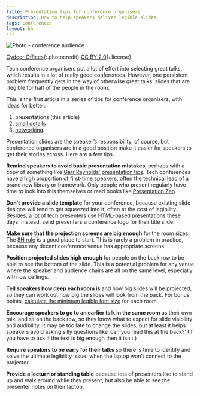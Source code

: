 ```yaml
---
title: Presentation tips for conference organisers
description: How to help speakers deliver legible slides
tags: conferences
layout: hh
---
```


![Photo - conference audience](crowd.jpg)

[Cydcor Offices](https://www.flickr.com/photos/cydcor/9323706582){:.photocredit}
[CC BY 2.0](https://creativecommons.org/licenses/by/2.0/){:.license}

Tech conference organisers put a lot of effort into selecting great talks, which results in a lot of really good conferences. However, one persistent problem frequently gets in the way of otherwise great talks: slides that are illegible for half of the people in the room.

This is the first article in a series of tips for conference organisers, with ideas for better:

1. presentations (this article)
2. [small details](conference-organiser-tips-details)
3. [networking](conference-organiser-tips-networking).

Presentation slides are the speaker’s responsibility, of course, but conference organisers are in a good position make it easier for speakers to get their stories across. Here are a few tips.

**Remind speakers to avoid basic presentation mistakes**, perhaps with a copy of something like [Garr Reynolds’ presentation tips](http://www.garrreynolds.com/Presentation/pdf/presentation_tips.pdf). Tech conferences have a high proportion of first-time speakers, often the technical lead of a brand new library or framework. Only people who present regularly have time to look into this themselves or read books like [Presentation Zen](http://books.google.co.uk/books/about/Presentation_Zen.html?id=m1xt5IMJbXAC).

**Don’t provide a slide template** for your conference, because existing slide designs will tend to get squeezed into it, often at the cost of legibility. Besides, a lot of tech presenters use HTML-based presentations these days. Instead, send presenters a conference logo for their title slide.

**Make sure that the projection screens are big enough** for the room sizes. The [8H rule](http://uwf.edu/ddawson/graphics/8h.htm) is a good place to start. This is rarely a problem in practice, because any decent conference venue has appropriate screens.

**Position projected slides high enough** for people on the back row to be able to see the bottom of the slide. This is a potential problem for any venue where the speaker and audience chairs are all on the same level, especially with low ceilings. 

**Tell speakers how deep each room is** and how big slides will be projected, so they can work out how big the slides will look from the back. For bonus points, [calculate the minimum legible font size](http://masterview.ikonosnewmedia.com/2002/07/15/legibility_rules_to_determine_best.htm) for each room.

**Encourage speakers to go to an earlier talk in the same room** as their own talk, and sit on the back row, so they know what to expect for slide visibility and audibility. It may be too late to change the slides, but at least it helps speakers avoid asking silly questions like ‘can you read this at the back?’ (If you have to ask if the text is big enough then it isn’t.)

**Require speakers to be early for their talks** so there is time to identify and solve the ultimate legibility issue: when the laptop won’t connect to the projector. 

**Provide a lecturn or standing table** because lots of presenters like to stand up and walk around while they present, but also be able to see the presenter notes on their laptop.
